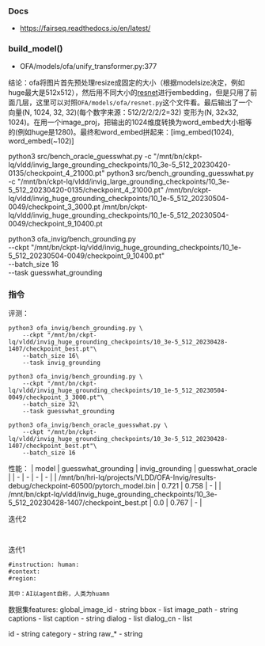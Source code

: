 


### Docs
- https://fairseq.readthedocs.io/en/latest/
### build_model()
- OFA/models/ofa/unify_transformer.py:377

结论：ofa将图片首先预处理resize成固定的大小（根据modelsize决定，例如huge最大是512x512），然后用不同大小的[resnet](https://zhuanlan.zhihu.com/p/79378841)进行embedding，但是只用了前面几层，这里可以对照`OFA/models/ofa/resnet.py`这个文件看。最后输出了一个向量(N, 1024, 32, 32)(每个数字来源：512/2/2/2/2=32) 变形为(N, 32x32, 1024)。在用一个image_proj，把输出的1024维度转换为word_embed大小相等的(例如huge是1280)。最终和word_embed拼起来：[img_embed(1024), word_embed(~102)]


python3 src/bench_oracle_guesswhat.py -c "/mnt/bn/ckpt-lq/vldd/invig_large_grounding_checkpoints/10_3e-5_512_20230420-0135/checkpoint_4_21000.pt"
python3 src/bench_grounding_guesswhat.py -c "/mnt/bn/ckpt-lq/vldd/invig_large_grounding_checkpoints/10_3e-5_512_20230420-0135/checkpoint_4_21000.pt"
/mnt/bn/ckpt-lq/vldd/invig_huge_grounding_checkpoints/10_1e-5_512_20230504-0049/checkpoint_3_3000.pt
/mnt/bn/ckpt-lq/vldd/invig_huge_grounding_checkpoints/10_1e-5_512_20230504-0049/checkpoint_9_10400.pt


python3 ofa_invig/bench_grounding.py \
    --ckpt "/mnt/bn/ckpt-lq/vldd/invig_huge_grounding_checkpoints/10_1e-5_512_20230504-0049/checkpoint_9_10400.pt"\
    --batch_size 16\
    --task guesswhat_grounding


### 指令
评测：
```
python3 ofa_invig/bench_grounding.py \
    --ckpt "/mnt/bn/ckpt-lq/vldd/invig_huge_grounding_checkpoints/10_3e-5_512_20230428-1407/checkpoint_best.pt"\
    --batch_size 16\
    --task invig_grounding

python3 ofa_invig/bench_grounding.py \
    --ckpt "/mnt/bn/ckpt-lq/vldd/invig_huge_grounding_checkpoints/10_1e-5_512_20230504-0049/checkpoint_3_3000.pt"\
    --batch_size 32\
    --task guesswhat_grounding

python3 ofa_invig/bench_oracle_guesswhat.py \
    --ckpt "/mnt/bn/ckpt-lq/vldd/invig_huge_grounding_checkpoints/10_3e-5_512_20230428-1407/checkpoint_best.pt"\
    --batch_size 16
```

性能：
| model | guesswhat_grounding | invig_grounding | guesswhat_oracle |
| - | - | - | - |
| /mnt/bn/hri-lq/projects/VLDD/OFA-Invig/results-debug/checkpoint-60500/pytorch_model.bin | 0.721 | 0.758 | - |
| /mnt/bn/ckpt-lq/vldd/invig_huge_grounding_checkpoints/10_3e-5_512_20230428-1407/checkpoint_best.pt | 0.0 | 0.767 | - |

迭代2
```


```


迭代1
```
#instruction: human: 
#context:
#region:

其中：AI以agent自称，人类为huamn
```

数据集features:
global_image_id - string
bbox - list
image_path - string
captions - list
caption - string
dialog - list
dialog_cn - list

id - string
category - string
raw_* - string

